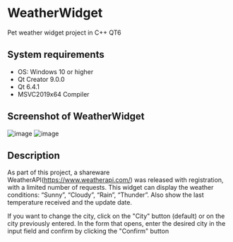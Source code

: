 # WeatherWidget

Pet weather widget project in C++ QT6

## System requirements

- OS: Windows 10 or higher
- Qt Creator 9.0.0
- Qt 6.4.1
- MSVC2019x64 Compiler

## Screenshot of WeatherWidget

![image](https://github.com/miha89507/WeatherWidget/assets/35353977/b5745095-1dd4-4e2c-8f03-60bcf5291683)
![image](https://github.com/miha89507/WeatherWidget/assets/35353977/15593a05-d426-4f44-9d75-b813130a050c)




## Description

As part of this project, a shareware WeatherAPI(https://www.weatherapi.com/) was released with registration, with a limited number of requests. This widget can display the weather conditions: “Sunny”, “Cloudy”, “Rain”, “Thunder”. Also show the last temperature received and the update date.

If you want to change the city, click on the "City" button (default) or on the city previously entered. In the form that opens, enter the desired city in the input field and confirm by clicking the "Confirm" button
